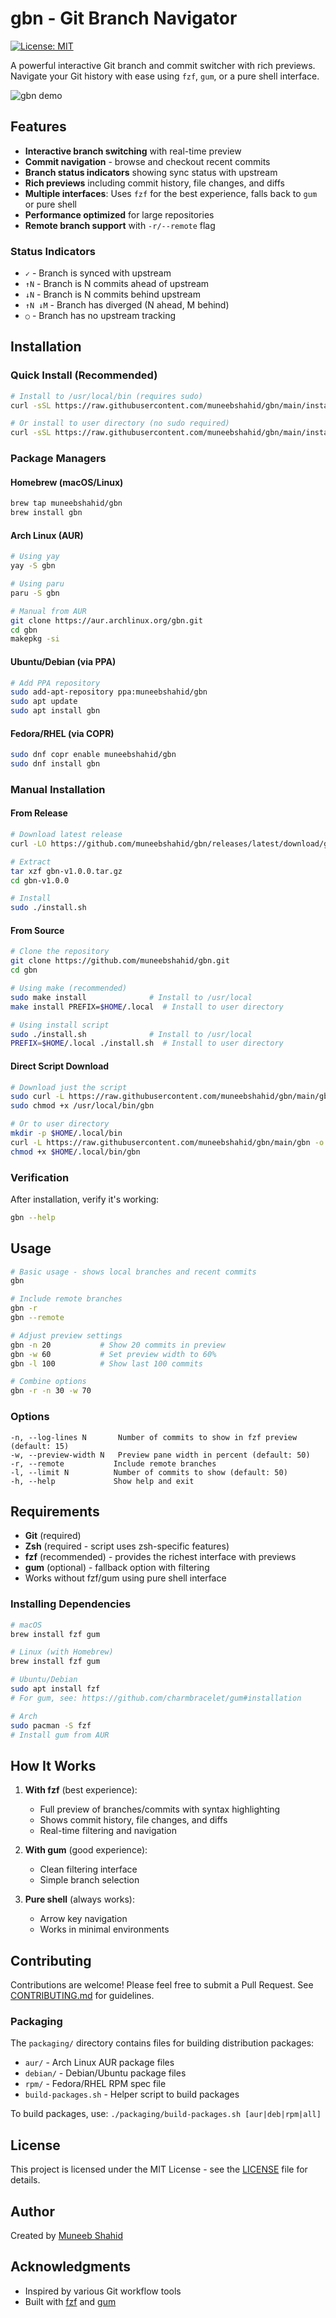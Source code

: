 # gbn - Git Branch Navigator

[![License: MIT](https://img.shields.io/badge/License-MIT-yellow.svg)](https://opensource.org/licenses/MIT)

A powerful interactive Git branch and commit switcher with rich previews. Navigate your Git history with ease using `fzf`, `gum`, or a pure shell interface.

![gbn demo](https://github.com/user-attachments/assets/gbn-demo.gif)

## Features

- **Interactive branch switching** with real-time preview
- **Commit navigation** - browse and checkout recent commits
- **Branch status indicators** showing sync status with upstream
- **Rich previews** including commit history, file changes, and diffs
- **Multiple interfaces**: Uses `fzf` for the best experience, falls back to `gum` or pure shell
- **Performance optimized** for large repositories
- **Remote branch support** with `-r/--remote` flag

### Status Indicators

- `✓` - Branch is synced with upstream
- `↑N` - Branch is N commits ahead of upstream
- `↓N` - Branch is N commits behind upstream
- `↑N ↓M` - Branch has diverged (N ahead, M behind)
- `○` - Branch has no upstream tracking

## Installation

### Quick Install (Recommended)

```bash
# Install to /usr/local/bin (requires sudo)
curl -sSL https://raw.githubusercontent.com/muneebshahid/gbn/main/install.sh | sudo bash

# Or install to user directory (no sudo required)
curl -sSL https://raw.githubusercontent.com/muneebshahid/gbn/main/install.sh | PREFIX=$HOME/.local bash
```

### Package Managers

#### Homebrew (macOS/Linux)

```bash
brew tap muneebshahid/gbn
brew install gbn
```

#### Arch Linux (AUR)

```bash
# Using yay
yay -S gbn

# Using paru
paru -S gbn

# Manual from AUR
git clone https://aur.archlinux.org/gbn.git
cd gbn
makepkg -si
```

#### Ubuntu/Debian (via PPA)

```bash
# Add PPA repository
sudo add-apt-repository ppa:muneebshahid/gbn
sudo apt update
sudo apt install gbn
```

#### Fedora/RHEL (via COPR)

```bash
sudo dnf copr enable muneebshahid/gbn
sudo dnf install gbn
```

### Manual Installation

#### From Release

```bash
# Download latest release
curl -LO https://github.com/muneebshahid/gbn/releases/latest/download/gbn-v1.0.0.tar.gz

# Extract
tar xzf gbn-v1.0.0.tar.gz
cd gbn-v1.0.0

# Install
sudo ./install.sh
```

#### From Source

```bash
# Clone the repository
git clone https://github.com/muneebshahid/gbn.git
cd gbn

# Using make (recommended)
sudo make install              # Install to /usr/local
make install PREFIX=$HOME/.local  # Install to user directory

# Using install script
sudo ./install.sh              # Install to /usr/local
PREFIX=$HOME/.local ./install.sh  # Install to user directory
```

#### Direct Script Download

```bash
# Download just the script
sudo curl -L https://raw.githubusercontent.com/muneebshahid/gbn/main/gbn -o /usr/local/bin/gbn
sudo chmod +x /usr/local/bin/gbn

# Or to user directory
mkdir -p $HOME/.local/bin
curl -L https://raw.githubusercontent.com/muneebshahid/gbn/main/gbn -o $HOME/.local/bin/gbn
chmod +x $HOME/.local/bin/gbn
```

### Verification

After installation, verify it's working:

```bash
gbn --help
```

## Usage

```bash
# Basic usage - shows local branches and recent commits
gbn

# Include remote branches
gbn -r
gbn --remote

# Adjust preview settings
gbn -n 20           # Show 20 commits in preview
gbn -w 60           # Set preview width to 60%
gbn -l 100          # Show last 100 commits

# Combine options
gbn -r -n 30 -w 70
```

### Options

```
-n, --log-lines N       Number of commits to show in fzf preview (default: 15)
-w, --preview-width N   Preview pane width in percent (default: 50)
-r, --remote           Include remote branches
-l, --limit N          Number of commits to show (default: 50)
-h, --help             Show help and exit
```

## Requirements

- **Git** (required)
- **Zsh** (required - script uses zsh-specific features)
- **fzf** (recommended) - provides the richest interface with previews
- **gum** (optional) - fallback option with filtering
- Works without fzf/gum using pure shell interface

### Installing Dependencies

```bash
# macOS
brew install fzf gum

# Linux (with Homebrew)
brew install fzf gum

# Ubuntu/Debian
sudo apt install fzf
# For gum, see: https://github.com/charmbracelet/gum#installation

# Arch
sudo pacman -S fzf
# Install gum from AUR
```

## How It Works

1. **With fzf** (best experience):
   - Full preview of branches/commits with syntax highlighting
   - Shows commit history, file changes, and diffs
   - Real-time filtering and navigation

2. **With gum** (good experience):
   - Clean filtering interface
   - Simple branch selection

3. **Pure shell** (always works):
   - Arrow key navigation
   - Works in minimal environments

## Contributing

Contributions are welcome! Please feel free to submit a Pull Request. See [CONTRIBUTING.md](CONTRIBUTING.md) for guidelines.

### Packaging

The `packaging/` directory contains files for building distribution packages:
- `aur/` - Arch Linux AUR package files
- `debian/` - Debian/Ubuntu package files
- `rpm/` - Fedora/RHEL RPM spec file
- `build-packages.sh` - Helper script to build packages

To build packages, use: `./packaging/build-packages.sh [aur|deb|rpm|all]`

## License

This project is licensed under the MIT License - see the [LICENSE](LICENSE) file for details.

## Author

Created by [Muneeb Shahid](https://github.com/muneebshahid)

## Acknowledgments

- Inspired by various Git workflow tools
- Built with [fzf](https://github.com/junegunn/fzf) and [gum](https://github.com/charmbracelet/gum)
